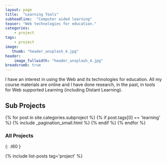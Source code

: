 ```yaml
---
layout: page
title:  "Learning Tools"
subheadline:  "Computer aided learning"
teaser: "Web technologies for education."
categories:
    - project
tags:
    - project
image:
   thumb: "header_unsplash_4.jpg"
header:
    image_fullwidth: "header_unsplash_4.jpg"
breadcrumb: true
---
```


I have an interest in using the Web and its technologies for education. All my course materials are online and I have done research, in the past, in tools for Web supported Learning (including Distant Learning).

## Sub Projects

{% for post in site.categories.subproject %}
  {% if post.tags[0] == 'learning' %}
    {% include _pagination_small.html %}
  {% endif %}
{% endfor %}

### All Projects
{: .t60 }

{% include list-posts tag='project' %}
